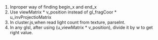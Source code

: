 1. Inproper way of finding begin_x and end_x
2. Use viewMatrix * v_position instead of gl_fragCoor * u_invProjectioMatrix
3. In cluster.js,when read light count from texture, parseInt.
4. In any glsl, after using (u_viewMatrix * v_position), divide it by w to get right value.